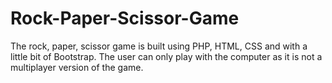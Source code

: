 # Rock-Paper-Scissor-Game
The rock, paper, scissor game is built using PHP, HTML, CSS and with a little bit of Bootstrap. The user can only play with the computer as it is not a multiplayer version of the game.
